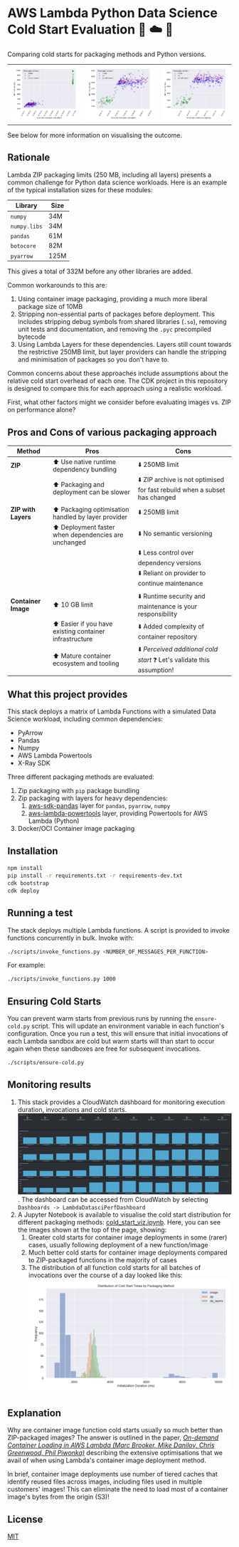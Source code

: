 # AWS Lambda ️Python Data Science Cold Start Evaluation 🐍 ☁️ 🐢

Comparing cold starts for packaging methods and Python versions.

| | | |
|-- |-- |-- |
|![](./timings_1.png) |![](./timings_2.png) |![](./timings_3.png) |

See below for more information on visualising the outcome.

## Rationale

Lambda ZIP packaging limits (250 MB, including all layers) presents a common challenge for Python data science workloads. Here is an example of the typical installation sizes for these modules:

|**Library** |**Size** | 
|-- |-- |
|`numpy` | 34M |
|`numpy.libs` | 34M |
|`pandas` | 61M |
|`botocore` | 82M |
|`pyarrow` | 125M |

This gives a total of 332M before any other libraries are added.

Common workarounds to this are:
1. Using container image packaging, providing a much more liberal package size of 10MB
2. Stripping non-essential parts of packages before deployment. This includes stripping debug symbols from shared libraries (`.so`), removing unit tests and documentation, and removing the `.pyc` precompiled bytecode
3. Using Lambda Layers for these dependencies. Layers still count towards the restrictive 250MB limit, but layer providers can handle the stripping and minimisation of packages so you don't have to.

Common concerns about these approaches include assumptions about the relative cold start overhead of each one. The CDK project in this repository is designed to compare this for each approach using a realistic workload.

First, what other factors might we consider before evaluating images vs. ZIP on performance alone?

## Pros and Cons of various packaging approach

|**Method** |**Pros** |**Cons** |
|-- |-- |-- |
|**ZIP** | ⬆️ Use native runtime dependency bundling |⬇️ 250MB limit |
| |⬆️ Packaging and deployment can be slower | ⬇️ ZIP archive is not optimised for fast rebuild when a subset has changed |
| | | |
|**ZIP with Layers** |⬆️ Packaging optimisation handled by layer provider | ⬇️ 250MB limit |
| |⬆️ Deployment faster when dependencies are unchanged | ⬇️ No semantic versioning |
| | | ⬇️ Less control over dependency versions |
| | | ⬇️ Reliant on provider to continue maintenance |
| | |
|**Container Image** |⬆️ 10 GB limit | ⬇️ Runtime security and maintenance is your responsibility |
| |⬆️ Easier if you have existing container infrastructure  | ⬇️ Added complexity of container repository |
| |⬆️ Mature container ecosystem and tooling | ⬇️ _Perceived additional cold start_ ❓ Let's validate this assumption!|

## What this project provides
This stack deploys a matrix of Lambda Functions with a simulated Data Science workload, including common dependencies:
 - PyArrow
 - Pandas
 - Numpy
 - AWS Lambda Powertools
 - X-Ray SDK

Three different packaging methods are evaluated:

 1. Zip packaging with `pip` package bundling
 2. Zip packaging with layers for heavy dependencies:
    1. [aws-sdk-pandas](https://aws-sdk-pandas.readthedocs.io/en/3.4.1/install.html#aws-lambda-layer) layer for `pandas`, `pyarrow`, `numpy` 
    2. [aws-lambda-powertools](https://docs.powertools.aws.dev/lambda/python/latest/#install) layer, providing Powertools for AWS Lambda (Python)
 3. Docker/OCI Container image packaging

## Installation

```bash
npm install
pip install -r requirements.txt -r requirements-dev.txt
cdk bootstrap
cdk deploy
```

## Running a test

The stack deploys multiple Lambda functions. A script is provided to invoke functions concurrently in bulk. Invoke with:

```bash
./scripts/invoke_functions.py <NUMBER_OF_MESSAGES_PER_FUNCTION>
```

For example:
```bash
./scripts/invoke_functions.py 1000
```

## Ensuring Cold Starts
You can prevent warm starts from previous runs by running the `ensure-cold.py` script. This will update an environment variable in each function's configuration. Once you run a test, this will ensure that initial invocations of each Lambda sandbox are cold but warm starts will than start to occur again when these sandboxes are free for subsequent invocations.

```bash
./scripts/ensure-cold.py
```

## Monitoring results
1. This stack provides a CloudWatch dashboard for monitoring execution duration, invocations and cold starts. ![](./dashboard_segment.png). The dashboard can be accessed from CloudWatch by selecting `Dashboards -> LambdaDatasciPerfDashboard`
2. A Jupyter Notebook is available to visualise the cold start distribution for different packaging methods: [cold_start_viz.ipynb](./cold_start_viz.ipynb). Here, you can see the images shown at the top of the page, showing:
   1. Greater cold starts for container image deployments in some (rarer) cases, usually following deployment of a new function/image
   2. Much better cold starts for container image deployments compared to ZIP-packaged functions in the majority of cases
   3. The distribution of all function cold starts for all batches of invocations over the course of a day looked like this: ![](./distribution.png)

## Explanation
Why are container image function cold starts usually so much better than ZIP-packaged images? The answer is outlined in the paper, _[On-demand Container Loading in AWS Lambda (Marc Brooker, Mike Danilov, Chris Greenwood, Phil Piwonka)](https://arxiv.org/abs/2305.13162)_ describing the extensive optimisations that we avail of when using Lambda's container image deployment method. 

In brief, container image deployments use number of tiered caches that identify reused files across images, including files used in multiple customers' images! This can eliminate the need to load most of a container image's bytes from the origin (S3)!

## License
[MIT](./LICENSE)